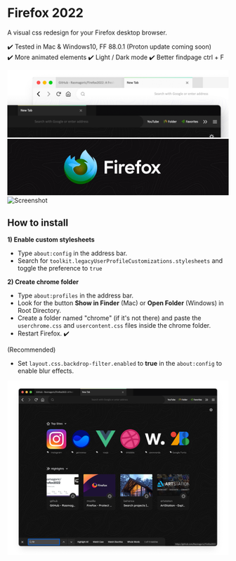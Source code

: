 # Firefox 2022
A visual css redesign for your Firefox desktop browser.

✔️ Tested in Mac & Windows10, FF 88.0.1 (Proton update coming soon)\
✔️ More animated elements ✔️ Light / Dark mode ✔️ Better findpage ctrl + F

![Screenshot](preview.png)
![Alt Text](logo.gif)
![Screenshot](logo_1.webp)

## How to install

**1) Enable custom stylesheets**

- Type `about:config` in the address bar.
- Search for `toolkit.legacyUserProfileCustomizations.stylesheets` and toggle the preference to `true`  
  
**2) Create chrome folder**

- Type `about:profiles` in the address bar.
- Look for the button **Show in Finder** (Mac) or **Open Folder** (Windows) in Root Directory.
- Create a folder named "chrome" (if it's not there) and paste the `userchrome.css` and `usercontent.css` files inside the chrome folder.
- Restart Firefox. ✔️

(Recommended)
- Set `layout.css.backdrop-filter.enabled` to **true** in the `about:config` to enable blur effects.

![Screenshot](screenshot.png)
